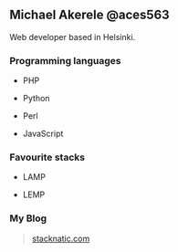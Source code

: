 ## Michael Akerele @aces563

Web developer based in Helsinki.

### Programming languages

- PHP

- Python 

- Perl

- JavaScript

### Favourite stacks

- LAMP

- LEMP

### My Blog

> [stacknatic.com](https://www.stacknatic.com)
